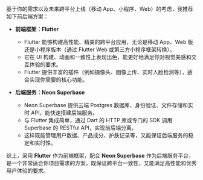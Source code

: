 基于你的需求以及未来跨平台上线（移动 App、小程序、Web）的考虑，我推荐如下前后端方案：

- **前端框架：Flutter**  
  - Flutter 能够构建高性能、精美的跨平台应用，无论是移动 App、Web 版还是小程序版本（通过 Flutter Web 或第三方小程序框架转换）。  
  - 它在 UI 构建、动画和一致性上表现出色，能更好地满足你对视觉美感和交互体验的要求。  
  - Flutter 提供丰富的插件（例如摄像头、图像上传、实时人脸检测等），适合实现你需要的核心功能。

- **后端服务：Neon Superbase**  
  - Neon Superbase 提供云端 Postgres 数据库、身份验证、文件存储和实时 API，能快速搭建后端服务。  
  - 与 Flutter 集成简单，通过 Dart 的 HTTP 库或专门的 SDK 调用 Superbase 的 RESTful API，实现前后端分离。
  - 这样既能管理用户数据、产品成分、护肤记录等，又能保证后端服务的稳定和实时性。

综上，采用 **Flutter** 作为前端框架，配合 **Neon Superbase** 作为后端服务平台，是一个非常适合你项目需求的方案，既保证跨平台一致性，又能满足高性能和优秀用户体验的要求。